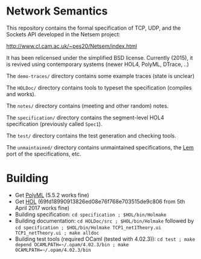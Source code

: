 Network Semantics
======

This repository contains the formal specification of TCP, UDP, and the Sockets API developed in the Netsem project:

http://www.cl.cam.ac.uk/~pes20/Netsem/index.html

It has been relicensed under the simplified BSD license.  Currently (2015), it
is revived using contemporary systems (newer HOL4, PolyML, DTrace, ..)


The `demo-traces/` directory contains some example traces (state is unclear)

The `HOLDoc/` directory contains tools to typeset the specification (compiles and works).

The `notes/` directory contains (meeting and other random) notes.

The `specification/` directory contains the segment-level HOL4 specification (previously called `Spec1`).

The `test/` directory contains the test generation and checking tools.

The `unmaintained/` directory contains unmaintained specifications, the [Lem](https://bitbucket.org/Peter_Sewell/lem/) port of the specifications, etc.

Building
======

- Get [PolyML](http://polyml.org) (5.5.2 works fine)
- Get [HOL](https://hol-theorem-prover.org/) (69fd18990913826ed08e76f768e703515de9c806 from 5th April 2017 works fine)
- Building specification: `cd specification ; $HOL/bin/Holmake`
- Building documentation: `cd HOLDoc/src ; $HOL/bin/Holmake` followed by `cd specification ; $HOL/bin/Holmake TCP1_net1Theory.ui TCP1_netTheory.ui ; make alldoc`
- Building test tools (required OCaml (tested with 4.02.3)): `cd test ; make depend OCAMLPATH=~/.opam/4.02.3/bin ; make OCAMLPATH=~/.opam/4.02.3/bin`
